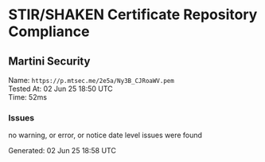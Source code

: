 # STIR/SHAKEN Certificate Repository Compliance

## Martini Security

Name: `https://p.mtsec.me/2e5a/Ny3B_CJRoaWV.pem`\
Tested At: 02 Jun 25 18:50 UTC\
Time: 52ms

### Issues

no warning, or error, or notice date level issues were found

Generated: 02 Jun 25 18:58 UTC